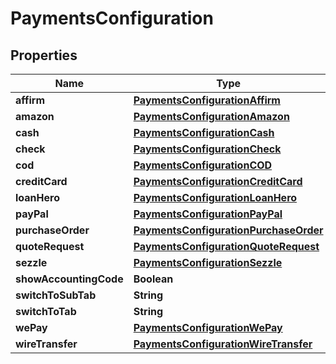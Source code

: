 
# PaymentsConfiguration

## Properties
Name | Type | Description | Notes
------------ | ------------- | ------------- | -------------
**affirm** | [**PaymentsConfigurationAffirm**](PaymentsConfigurationAffirm.md) |  |  [optional]
**amazon** | [**PaymentsConfigurationAmazon**](PaymentsConfigurationAmazon.md) |  |  [optional]
**cash** | [**PaymentsConfigurationCash**](PaymentsConfigurationCash.md) |  |  [optional]
**check** | [**PaymentsConfigurationCheck**](PaymentsConfigurationCheck.md) |  |  [optional]
**cod** | [**PaymentsConfigurationCOD**](PaymentsConfigurationCOD.md) |  |  [optional]
**creditCard** | [**PaymentsConfigurationCreditCard**](PaymentsConfigurationCreditCard.md) |  |  [optional]
**loanHero** | [**PaymentsConfigurationLoanHero**](PaymentsConfigurationLoanHero.md) |  |  [optional]
**payPal** | [**PaymentsConfigurationPayPal**](PaymentsConfigurationPayPal.md) |  |  [optional]
**purchaseOrder** | [**PaymentsConfigurationPurchaseOrder**](PaymentsConfigurationPurchaseOrder.md) |  |  [optional]
**quoteRequest** | [**PaymentsConfigurationQuoteRequest**](PaymentsConfigurationQuoteRequest.md) |  |  [optional]
**sezzle** | [**PaymentsConfigurationSezzle**](PaymentsConfigurationSezzle.md) |  |  [optional]
**showAccountingCode** | **Boolean** |  |  [optional]
**switchToSubTab** | **String** |  |  [optional]
**switchToTab** | **String** |  |  [optional]
**wePay** | [**PaymentsConfigurationWePay**](PaymentsConfigurationWePay.md) |  |  [optional]
**wireTransfer** | [**PaymentsConfigurationWireTransfer**](PaymentsConfigurationWireTransfer.md) |  |  [optional]



